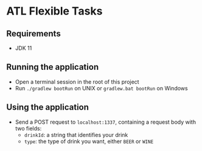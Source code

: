 # ATL Flexible Tasks

## Requirements

* JDK 11

## Running the application

* Open a terminal session in the root of this project
* Run `./gradlew bootRun` on UNIX or `gradlew.bat bootRun` on Windows

## Using the application

* Send a POST request to `localhost:1337`, containing a request body with two fields:
  * `drinkId`: a string that identifies your drink
  * `type`: the type of drink you want, either `BEER` or `WINE`
